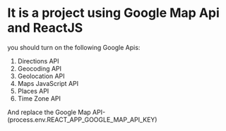 # It is a project using Google Map Api and ReactJS

you should turn on the following Google Apis:

1. Directions API
2. Geocoding API
3. Geolocation API
4. Maps JavaScript API
5. Places API
6. Time Zone API

And replace the Google Map API- (process.env.REACT_APP_GOOGLE_MAP_API_KEY)
